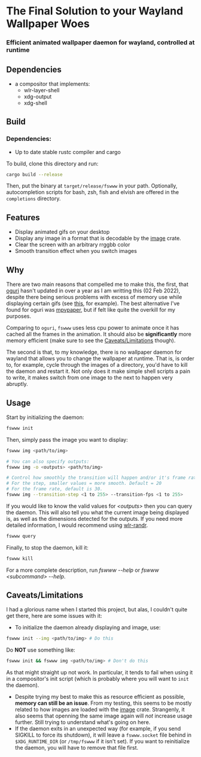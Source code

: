 # The Final Solution to your Wayland Wallpaper Woes
### Efficient animated wallpaper daemon for wayland, controlled at runtime

## Dependencies

 - a compositor that implements:
   * wlr-layer-shell
   * xdg-output
   * xdg-shell

## Build

### Dependencies:

  - Up to date stable rustc compiler and cargo

To build, clone this directory and run:
```bash
cargo build --release
```
Then, put the binary at `target/release/fswww` in your path.
Optionally, autocompletion scripts for bash, zsh, fish and elvish are offered
in the `completions` directory.

## Features

 - Display animated gifs on your desktop
 - Display any image in a format that is decodable by the [image](https://github.com/image-rs/image#supported-image-formats) crate.
 - Clear the screen with an arbitrary rrggbb color
 - Smooth transition effect when you switch images

## Why

There are two main reasons that compelled me to make this, the first, that
[oguri](https://github.com/vilhalmer/oguri) hasn't updated in over a year as I
am writting this (02 Feb 2022), despite there being serious problems with
excess of memory use while displaying certain gifs (see [this](https://github.com/vilhalmer/oguri/issues/38),
for example). The best alternative I've found for oguri was [mpvpaper](https://github.com/GhostNaN/mpvpaper), 
but if felt like quite the overkill for my purposes.

Comparing to `oguri`, `fswww` uses less cpu power to animate once it has cached
all the frames in the animation. It should also be **significantly** more
memory efficient (make sure to see the 
[Caveats/Limitations](#CaveatsLimitations) though).

The second is that, to my knowledge, there is no wallpaper daemon for wayland
that allows you to change the wallpaper at runtime. That is, is order to, for
example, cycle through the images of a directory, you'd have to kill the daemon
and restart it. Not only does it make simple shell scripts a pain to write, it
makes switch from one image to the next to happen very abruptly.

## Usage

Start by initializing the daemon:
```bash
fswww init
```
Then, simply pass the image you want to display:
```bash
fswww img <path/to/img>

# You can also specify outputs:
fswww img -o <outputs> <path/to/img>

# Control how smoothly the transition will happen and/or it's frame rate
# For the step, smaller values = more smooth. Default = 20
# For the frame rate, default is 30.
fswww img --transition-step <1 to 255> --transition-fps <1 to 255>
```
If you would like to know the valid values for *\<outputs\>* then you can query
the daemon. This will also tell you what the current image being displayed is,
as well as the dimensions detected for the outputs. If you need more detailed
information, I would recommend using [wlr-randr](https://sr.ht/~emersion/wlr-randr/).
```bash
fswww query
```
Finally, to stop the daemon, kill it:
```bash
fswww kill
```
For a more complete description, run *fswww --help* or *fswww \<subcommand\>
--help*.

## Caveats/Limitations

I had a glorious name when I started this project, but alas, I couldn't quite
get there, here are some issues with it:

 - To initialize the daemon already displaying and image, use:
 ```bash
 fswww init --img <path/to/img> # Do this
 ```
 Do **NOT** use something like:
 ```bash
 fswww init && fswww img <path/to/img> # Don't do this
 ```
 As that might straight up not work. In particular, it tends to fail when using
 it in a compositor's init script (which is probably where you will want to 
 `init` the daemon).
 - Despite trying my best to make this as resource efficient as possible,
 **memory can still be an issue**. From my testing, this seems to be mostly
 related to how images are loaded with the
 [image](https://github.com/image-rs/image#supported-image-formats) crate.
 Strangenly, it also seems that openning the same image again will *not*
 increase usage further. Still trying to understand what's going on here.
 - If the daemon exits in an unexpected way (for example, if you send SIGKILL to
 force its shutdown), it will leave a `fswww.socket` file behind in 
 `$XDG_RUNTIME_DIR` (or `/tmp/fswww` if it isn't set). If you want to 
 reinitialize the daemon, you will have to remove that file first.
